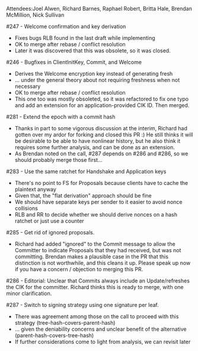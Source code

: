 Attendees:Joel Alwen, Richard Barnes, Raphael Robert, Britta Hale, Brendan McMillion, Nick Sullivan

#247 - Welcome confirmation and key derivation
* Fixes bugs RLB found in the last draft while implementing
* OK to merge after rebase / conflict resolution
* Later it was discovered that this was obsolete, so it was closed.

#246 - Bugfixes in ClientInitKey, Commit, and Welcome
* Derives the Welcome encryption key instead of generating fresh
* ... under the general theory about not requiring freshness when not necessary
* OK to merge after rebase / conflict resolution
* This one too was mostly obsoleted, so it was refactored to fix one typo and add an extension for an application-provided CIK ID.  Then merged.

#281 - Extend the epoch with a commit hash
* Thanks in part to some vigorous discussion at the interim, Richard had gotten over my ardor for forking and closed this PR :)  He still thinks it will be desirable to be able to have nonlinear history, but he also think it requires some further analysis, and can be done as an extension.
* As Brendan noted on the call, #287 depends on #286 and #286, so we should probably merge those first...

#283 - Use the same ratchet for Handshake and Application keys
* There's no point to FS for Proposals because clients have to cache the plaintext anyway
* Given that, the "flat derivation" approach should be fine
* We should have separate keys per sender to it easier to avoid nonce collisions
* RLB and RR to decide whether we should derive nonces on a hash ratchet or just use a counter

#285 - Get rid of ignored proposals.
* Richard had added "ignored" to the Commit message to allow the Committer to indicate Proposals that they had received, but was not committing.  Brendan makes a plausible case in the PR that this distinction is not worthwhile, and this cleans it up.  Please speak up now if you have a concern / objection to merging this PR.

#286 - Editorial: Unclear that Commits always include an Update/refreshes the CIK for the committer.
Richard thinks this is ready to merge, with one minor clarification.

#287 - Switch to signing strategy using one signature per leaf.
* There was agreement among those on the call to proceed with this strategy (tree-hash-covers-parent-hash)
* ... given the deniability concerns and unclear benefit of the alternative (parent-hash-covers-tree-hash)
* If further considerations come to light from analysis, we can revisit later
